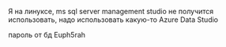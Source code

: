 Я на линуксе, ms sql server management studio не получится использовать, надо использовать какую-то Azure Data Studio

пароль от бд Euph5rah